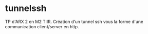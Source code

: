 # tunnelssh
TP d'ARX 2 en M2 TIIR. Création d'un tunnel ssh vous la forme d'une communication client/server en http.
